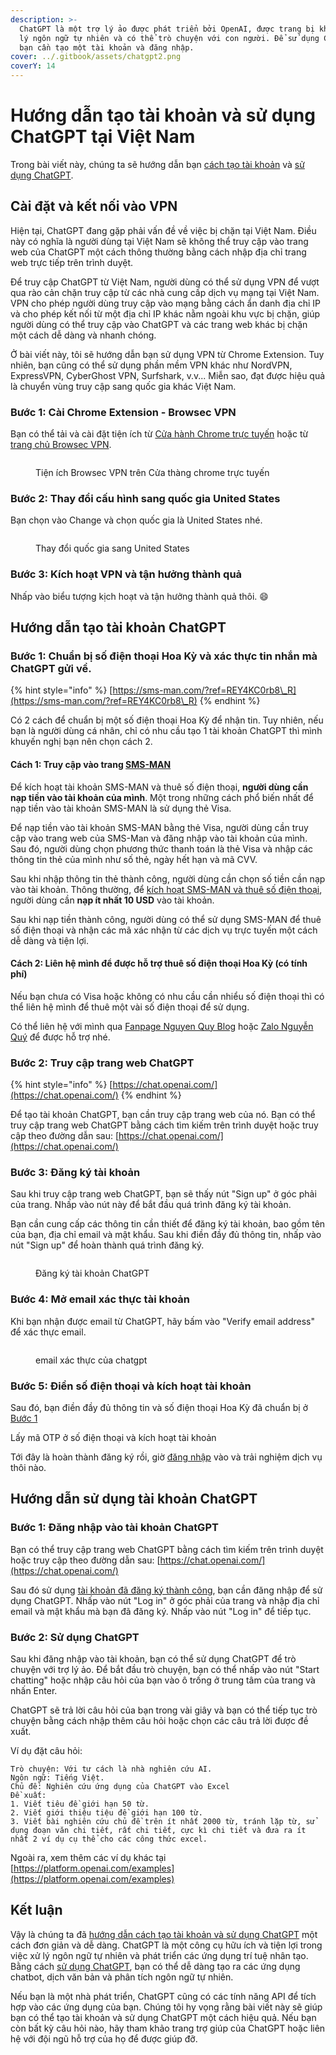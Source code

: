```yaml
---
description: >-
  ChatGPT là một trợ lý ảo được phát triển bởi OpenAI, được trang bị khả năng xử
  lý ngôn ngữ tự nhiên và có thể trò chuyện với con người. Để sử dụng ChatGPT,
  bạn cần tạo một tài khoản và đăng nhập.
cover: ../.gitbook/assets/chatgpt2.png
coverY: 14
---
```


# Hướng dẫn tạo tài khoản và sử dụng ChatGPT tại Việt Nam

Trong bài viết này, chúng ta sẽ hướng dẫn bạn [cách tạo tài khoản](huong-dan-tao-tai-khoan-va-su-dung-chatgpt-tai-viet-nam.md#huong-dan-tao-tai-khoan-chatgpt) và [sử dụng ChatGPT](huong-dan-tao-tai-khoan-va-su-dung-chatgpt-tai-viet-nam.md#huong-dan-su-dung-tai-khoan-chatgpt).

## Cài đặt và kết nối vào VPN

Hiện tại, ChatGPT đang gặp phải vấn đề về việc bị chặn tại Việt Nam. Điều này có nghĩa là người dùng tại Việt Nam sẽ không thể truy cập vào trang web của ChatGPT một cách thông thường bằng cách nhập địa chỉ trang web trực tiếp trên trình duyệt.

Để truy cập ChatGPT từ Việt Nam, người dùng có thể sử dụng VPN để vượt qua rào cản chặn truy cập từ các nhà cung cấp dịch vụ mạng tại Việt Nam. VPN cho phép người dùng truy cập vào mạng bằng cách ẩn danh địa chỉ IP và cho phép kết nối từ một địa chỉ IP khác nằm ngoài khu vực bị chặn, giúp người dùng có thể truy cập vào ChatGPT và các trang web khác bị chặn một cách dễ dàng và nhanh chóng.

Ở bài viết này, tôi sẽ hướng dẫn bạn sử dụng VPN từ Chrome Extension. Tuy nhiên, bạn cũng có thể sử dụng phần mềm VPN khác như NordVPN, ExpressVPN, CyberGhost VPN, Surfshark, v.v... Miễn sao, đạt được hiệu quả là chuyển vùng truy cập sang quốc gia khác Việt Nam.

### Bước 1: Cài Chrome Extension - Browsec VPN

Bạn có thể tải và cài đặt tiện ích từ [Cửa hành Chrome trực tuyến](https://chrome.google.com/webstore/detail/browsec-vpn-free-vpn-for/omghfjlpggmjjaagoclmmobgdodcjboh?hl=vi) hoặc từ [trang chủ Browsec VPN](https://browsec.com/en/).

<figure><img src="../.gitbook/assets/image (1).png" alt=""><figcaption><p>Tiện ích Browsec VPN trên Cửa thàng chrome trực tuyến</p></figcaption></figure>

### Bước 2: Thay đổi cấu hình sang quốc gia United States

Bạn chọn vào Change và chọn quốc gia là United States nhé.

<figure><img src="../.gitbook/assets/image (4).png" alt=""><figcaption><p>Thay đổi quốc gia sang United States</p></figcaption></figure>

### Bước 3: Kích hoạt VPN và tận hưởng thành quả

Nhấp vào biểu tượng kịch hoạt và tận hưởng thành quả thôi. :smile:

## Hướng dẫn tạo tài khoản ChatGPT

### Bước 1: Chuẩn bị số điện thoại Hoa Kỳ và xác thực tin nhắn mà ChatGPT gửi về.

{% hint style="info" %}
[https://sms-man.com/?ref=REY4KC0rb8\_R](https://sms-man.com/?ref=REY4KC0rb8\_R)
{% endhint %}

Có 2 cách để chuẩn bị một số điện thoại Hoa Kỳ để nhận tin. Tuy nhiên, nếu bạn là người dùng cá nhân, chỉ có  nhu cầu tạo 1 tài khoản ChatGPT thì mình khuyến nghị bạn nên chọn cách 2.

#### Cách 1: Truy cập vào trang [SMS-MAN](https://sms-man.com/?ref=REY4KC0rb8\_R)&#x20;

Để kích hoạt tài khoản SMS-MAN và thuê số điện thoại, **người dùng cần nạp tiền vào tài khoản của mình**. Một trong những cách phổ biến nhất để nạp tiền vào tài khoản SMS-MAN là sử dụng thẻ Visa.

Để nạp tiền vào tài khoản SMS-MAN bằng thẻ Visa, người dùng cần truy cập vào trang web của SMS-Man và đăng nhập vào tài khoản của mình. Sau đó, người dùng chọn phương thức thanh toán là thẻ Visa và nhập các thông tin thẻ của mình như số thẻ, ngày hết hạn và mã CVV.

Sau khi nhập thông tin thẻ thành công, người dùng cần chọn số tiền cần nạp vào tài khoản. Thông thường, để [kích hoạt SMS-MAN và thuê số điện thoại](https://sms-man.com/?ref=REY4KC0rb8\_R), người dùng cần **nạp ít nhất 10 USD** vào tài khoản.

Sau khi nạp tiền thành công, người dùng có thể sử dụng SMS-MAN để thuê số điện thoại và nhận các mã xác nhận từ các dịch vụ trực tuyến một cách dễ dàng và tiện lợi.

#### Cách 2: Liên hệ mình để được hỗ trợ thuê số điện thoại Hoa Kỳ (có tính phí)

Nếu bạn chưa có Visa hoặc không có nhu cầu cần nhiểu số điện thoại thì có thể liên hệ mình để thuê một vài số điện thoại để sử dụng.

Có thể liên hệ với mình qua [Fanpage Nguyen Quy Blog](https://www.messenger.com/t/nhquydev.net?start=chatgpt) hoặc [Zalo Nguyễn Quý](https://zalo.me/qpcoders) để được hỗ trợ nhé.

### Bước 2: Truy cập trang web ChatGPT

{% hint style="info" %}
[https://chat.openai.com/](https://chat.openai.com/)
{% endhint %}

Để tạo tài khoản ChatGPT, bạn cần truy cập trang web của nó. Bạn có thể truy cập trang web ChatGPT bằng cách tìm kiếm trên trình duyệt hoặc truy cập theo đường dẫn sau: [https://chat.openai.com/](https://chat.openai.com/)

### Bước 3: Đăng ký tài khoản

Sau khi truy cập trang web ChatGPT, bạn sẽ thấy nút "Sign up" ở góc phải của trang. Nhấp vào nút này để bắt đầu quá trình đăng ký tài khoản.

Bạn cần cung cấp các thông tin cần thiết để đăng ký tài khoản, bao gồm tên của bạn, địa chỉ email và mật khẩu. Sau khi điền đầy đủ thông tin, nhấp vào nút "Sign up" để hoàn thành quá trình đăng ký.

<figure><img src="../.gitbook/assets/image (2).png" alt=""><figcaption><p>Đăng ký tài khoản ChatGPT</p></figcaption></figure>

### Bước 4: Mở email xác thực tài khoản

Khi bạn nhận được email từ ChatGPT, hãy bấm vào "Verify email address" để xác thực email.&#x20;

<figure><img src="../.gitbook/assets/image.png" alt=""><figcaption><p>email xác thực của chatgpt</p></figcaption></figure>

### Bước 5: Điền số điện thoại và kích hoạt tài khoản

Sau đó, bạn điền đầy đủ thông tin và số điện thoại Hoa Kỳ đã chuẩn bị ở [Bước 1](huong-dan-tao-tai-khoan-va-su-dung-chatgpt-tai-viet-nam.md#buoc-1-chuan-bi-so-dien-thoai-hoa-ky-va-xac-thuc-tin-nhan-ma-chatgpt-gui-ve.)

Lấy mã OTP ở số điện thoại và kích hoạt tài khoản

Tới đây là hoàn thành đăng ký rồi, giờ [đăng nhập](huong-dan-tao-tai-khoan-va-su-dung-chatgpt-tai-viet-nam.md#huong-dan-su-dung-tai-khoan-chatgpt) vào và trải nghiệm dịch vụ thôi nào.

## Hướng dẫn sử dụng tài khoản ChatGPT

### Bước 1: Đăng nhập vào tài khoản ChatGPT

Bạn có thể truy cập trang web ChatGPT bằng cách tìm kiếm trên trình duyệt hoặc truy cập theo đường dẫn sau: [https://chat.openai.com/](https://chat.openai.com/)

Sau đó sử dụng [tài khoản đã đăng ký thành công](huong-dan-tao-tai-khoan-va-su-dung-chatgpt-tai-viet-nam.md#huong-dan-tao-tai-khoan-chatgpt), bạn cần đăng nhập để sử dụng ChatGPT. Nhấp vào nút "Log in" ở góc phải của trang và nhập địa chỉ email và mật khẩu mà bạn đã đăng ký. Nhấp vào nút "Log in" để tiếp tục.

### Bước 2: Sử dụng ChatGPT

Sau khi đăng nhập vào tài khoản, bạn có thể sử dụng ChatGPT để trò chuyện với trợ lý ảo. Để bắt đầu trò chuyện, bạn có thể nhấp vào nút "Start chatting" hoặc nhập câu hỏi của bạn vào ô trống ở trung tâm của trang và nhấn Enter.

ChatGPT sẽ trả lời câu hỏi của bạn trong vài giây và bạn có thể tiếp tục trò chuyện bằng cách nhập thêm câu hỏi hoặc chọn các câu trả lời được đề xuất.

Ví dụ đặt câu hỏi:

```
Trò chuyện: Với tư cách là nhà nghiên cứu AI.
Ngôn ngữ: Tiếng Việt.
Chủ đề: Nghiên cứu ứng dụng của ChatGPT vào Excel
Đề xuất: 
1. Viết tiêu đề giới hạn 50 từ.
2. Viết giới thiệu tiệu đề giới hạn 100 từ.
3. Viết bài nghiên cứu chủ đề trên ít nhất 2000 từ, tránh lặp từ, sử dụng đoạn văn chi tiết, rất chi tiết, cực kì chi tiết và đưa ra ít nhất 2 ví dụ cụ thể cho các công thức excel.
```

Ngoài ra, xem thêm các ví dụ khác tại [https://platform.openai.com/examples](https://platform.openai.com/examples)

## Kết luận

Vậy là chúng ta đã [hướng dẫn cách tạo tài khoản và sử dụng ChatGPT](huong-dan-tao-tai-khoan-va-su-dung-chatgpt-tai-viet-nam.md) một cách đơn giản và dễ dàng. ChatGPT là một công cụ hữu ích và tiện lợi trong việc xử lý ngôn ngữ tự nhiên và phát triển các ứng dụng trí tuệ nhân tạo. Bằng cách [sử dụng ChatGPT](huong-dan-tao-tai-khoan-va-su-dung-chatgpt-tai-viet-nam.md#huong-dan-su-dung-tai-khoan-chatgpt), bạn có thể dễ dàng tạo ra các ứng dụng chatbot, dịch văn bản và phân tích ngôn ngữ tự nhiên.

Nếu bạn là một nhà phát triển, ChatGPT cũng có các tính năng API để tích hợp vào các ứng dụng của bạn. Chúng tôi hy vọng rằng bài viết này sẽ giúp bạn có thể tạo tài khoản và sử dụng ChatGPT một cách hiệu quả. Nếu bạn còn bất kỳ câu hỏi nào, hãy tham khảo trang trợ giúp của ChatGPT hoặc liên hệ với đội ngũ hỗ trợ của họ để được giúp đỡ.
